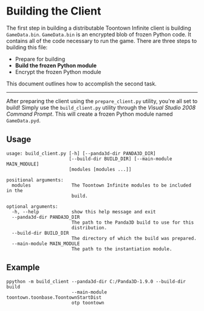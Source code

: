Building the Client
===================
The first step in building a distributable Toontown Infinite client is building ```GameData.bin```. ```GameData.bin``` is an encrypted blob of frozen Python code. It contains all of the code necessary to run the game. There are three steps to building this file:

* Prepare for building
* **Build the frozen Python module**
* Encrypt the frozen Python module

This document outlines how to accomplish the second task.

- - -

After preparing the client using the ```prepare_client.py``` utility, you're all set to build! Simply use the ```build_client.py``` utility through the _Visual Studio 2008 Command Prompt_. This will create a frozen Python module named ```GameData.pyd```.

## Usage ##

    usage: build_client.py [-h] [--panda3d-dir PANDA3D_DIR]
                           [--build-dir BUILD_DIR] [--main-module MAIN_MODULE]
                           [modules [modules ...]]
    
    positional arguments:
      modules               The Toontown Infinite modules to be included in the
                            build.
    
    optional arguments:
      -h, --help            show this help message and exit
      --panda3d-dir PANDA3D_DIR
                            The path to the Panda3D build to use for this
                            distribution.
      --build-dir BUILD_DIR
                            The directory of which the build was prepared.
      --main-module MAIN_MODULE
                            The path to the instantiation module.

## Example ##

    ppython -m build_client --panda3d-dir C:/Panda3D-1.9.0 --build-dir build
                            --main-module toontown.toonbase.ToontownStartDist
                            otp toontown
